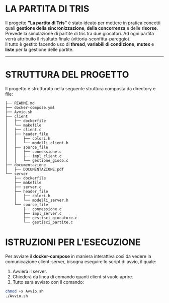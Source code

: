 # LA PARTITA DI TRIS

Il progetto **"La partita di Tris"** è stato ideato per mettere in pratica concetti quali **gestione della sincronizzazione**, **della concorrenza** e delle **risorse**.  
Prevede la simulazione di partite di tris tra due giocatori. Ad ogni partita verrà attribuito il risultato finale (vittoria-sconfitta-pareggio).  
Il tutto è gestito facendo uso di **thread**, **variabili di condizione**, **mutex** e **liste** per la gestione delle partite.

---

# STRUTTURA DEL PROGETTO

Il progetto è strutturato nella seguente struttura composta da directory e file:

```plaintext
├── README.md
├── docker-compose.yml
├── Avvio.sh
├── client
│   ├── dockerfile
│   └── makefile
│   ├── client.c
│   ├── header_file
│   │   ├── colori.h
│   │   └── modelli_client.h
│   ├── source_file
│   │   ├── connessione.c
│   │   ├── impl_client.c
│   │   └── gestione_gioco.c
├── documentazione
│   ├── DOCUMENTAZIONE.pdf
└── server
    ├── dockerfile
    ├── makefile
    ├── server.c
    ├── header_file
    │   ├── colori.h
    │   └── modelli_server.h
    └── source_file
        ├── connessione.c
        ├── impl_server.c
        ├── gestisci_giocatore.c
        └── gestisci_partite.c
```

# ISTRUZIONI PER L'ESECUZIONE

Per avviare il **docker-compose** in maniera interattiva così da vedere la comunicazione client-server, bisogna eseguire lo script di avvio, il quale:
1. Avvierà il server.
2. Chiederà da linea di comando quanti client si vuole aprire.
3. Tutto sarà avviato con il comando:

```bash
chmod +x Avvio.sh
./Avvio.sh
